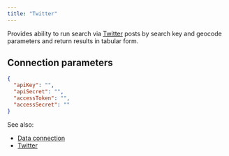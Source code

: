 ```yaml
---
title: "Twitter"
---
```


Provides ability to run search via [Twitter](https://twitter.com/) posts by search key and geocode parameters and return
results in tabular form.

## Connection parameters

```json
{
  "apiKey": "",
  "apiSecret": "",
  "accessToken": "",
  "accessSecret": ""
}
```

See also:

* [Data connection](../access.md#data-connection)
* [Twitter](https://twitter.com/)
